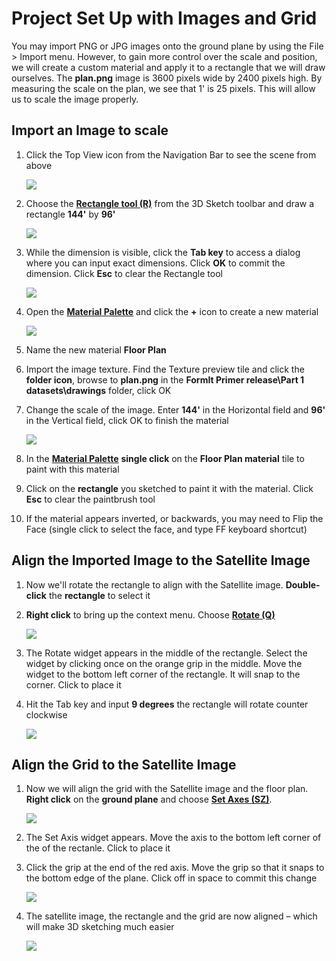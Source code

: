 # Project Set Up with Images and Grid

You may import PNG or JPG images onto the ground plane by using the File &gt; Import menu. However, to gain more control over the scale and position, we will create a custom material and apply it to a rectangle that we will draw ourselves. The **plan.png** image is 3600 pixels wide by 2400 pixels high. By measuring the scale on the plan, we see that 1' is 25 pixels. This will allow us to scale the image properly.

## Import an Image to scale

1. Click the Top View icon from the Navigation Bar to see the scene from above

   ![](../.gitbook/assets/topview.png)

2. Choose the [**Rectangle tool \(R\)**](../tool-library/rectangle-tool.md) from the 3D Sketch toolbar and draw a rectangle **144'** by **96'**

   ![](../.gitbook/assets/rectangletoolbar.png)

3. While the dimension is visible, click the **Tab key** to access a dialog where you can input exact dimensions. Click **OK** to commit the dimension. Click **Esc** to clear the Rectangle tool

   ![](../.gitbook/assets/rectanglecanvas.png)

4. Open the [**Material Palette**](../formit-introduction/tool-bars.md) and click the **+** icon to create a new material

   ![](../.gitbook/assets/newmaterial.png)

5. Name the new material **Floor Plan**
6. Import the image texture. Find the Texture preview tile and click the **folder icon**, browse to **plan.png** in the **FormIt Primer release\Part 1 datasets\drawings** folder, click OK
7. Change the scale of the image. Enter **144'** in the Horizontal field and **96'** in the Vertical field, click OK to finish the material

   ![](../.gitbook/assets/8f0f2e11-ecfb-484d-94f6-0930c8ad7b20.png)

8. In the [**Material Palette**](../formit-introduction/tool-bars.md) **single click** on the **Floor Plan material** tile to paint with this material
9. Click on the **rectangle** you sketched to paint it with the material. Click **Esc** to clear the paintbrush tool
10. If the material appears inverted, or backwards, you may need to Flip the Face \(single click to select the face, and type FF keyboard shortcut\)

## Align the Imported Image to the Satellite Image

1. Now we'll rotate the rectangle to align with the Satellite image. **Double-click** the **rectangle** to select it
2. **Right click** to bring up the context menu. Choose [**Rotate \(Q\)**](../tool-library/rotate.md)

   ![](../.gitbook/assets/eab003c6-c95c-4003-9068-0eb43f41a263.png)

3. The Rotate widget appears in the middle of the rectangle. Select the widget by clicking once on the orange grip in the middle. Move the widget to the bottom left corner of the rectangle. It will snap to the corner. Click to place it
4. Hit the Tab key and input **9 degrees** the rectangle will rotate counter clockwise

   ![](../.gitbook/assets/eab003c6-c95c-4003-9068-0eb43f41a263_2.png)

## Align the Grid to the Satellite Image

1. Now we will align the grid with the Satellite image and the floor plan. **Right click** on the **ground plane** and choose [**Set Axes \(SZ\)**](../tool-library/world-axes.md).

   ![](../.gitbook/assets/setaxis.png)

2. The Set Axis widget appears. Move the axis to the bottom left corner of the of the rectanle. Click to place it
3. Click the grip at the end of the red axis. Move the grip so that it snaps to the bottom edge of the plane. Click off in space to commit this change

   ![](../.gitbook/assets/ed8afd35-af8a-4cf3-b3a7-71def22f9b2e.png)

4. The satellite image, the rectangle and the grid are now aligned – which will make 3D sketching much easier

   ![](../.gitbook/assets/sitefinished.png)

